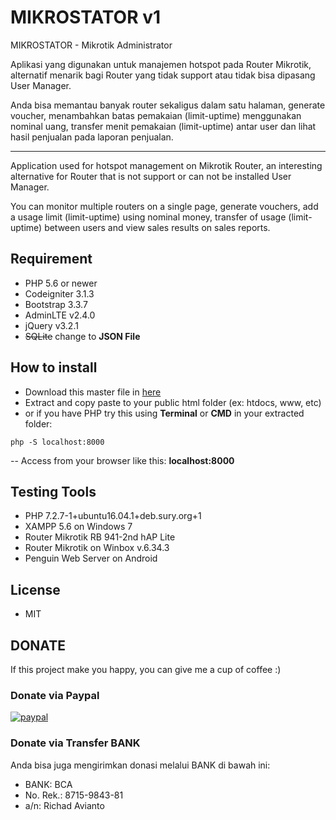 # MIKROSTATOR v1
MIKROSTATOR - Mikrotik Administrator

Aplikasi yang digunakan untuk manajemen hotspot pada Router Mikrotik, alternatif menarik bagi Router yang tidak support atau tidak bisa dipasang User Manager.

Anda bisa memantau banyak router sekaligus dalam satu halaman, generate voucher, menambahkan batas pemakaian (limit-uptime) menggunakan nominal uang, transfer menit pemakaian (limit-uptime) antar user dan lihat hasil penjualan pada laporan penjualan.

***

Application used for hotspot management on Mikrotik Router, an interesting alternative for Router that is not support or can not be installed User Manager.

You can monitor multiple routers on a single page, generate vouchers, add a usage limit (limit-uptime) using nominal money, transfer of usage (limit-uptime) between users and view sales results on sales reports.

## Requirement
- PHP 5.6 or newer
- Codeigniter 3.1.3
- Bootstrap 3.3.7
- AdminLTE v2.4.0
- jQuery v3.2.1
- ~~SQLite~~ change to __JSON File__

## How to install
- Download this master file in [here](http://aviantorichad.github.com/MIKROSTATOR)
- Extract and copy paste to your public html folder (ex: htdocs, www, etc)
- or if you have PHP try this using __Terminal__ or __CMD__ in your extracted folder: 
```
php -S localhost:8000
```
-- Access from your browser like this: **localhost:8000**

## Testing Tools
- PHP 7.2.7-1+ubuntu16.04.1+deb.sury.org+1
- XAMPP 5.6 on Windows 7
- Router Mikrotik RB 941-2nd hAP Lite
- Router Mikrotik on Winbox v.6.34.3
- Penguin Web Server on Android

## License
- MIT

## DONATE
If this project make you happy, you can give me a cup of coffee :)

### Donate via Paypal
[![paypal](https://www.paypalobjects.com/en_US/i/btn/btn_donateCC_LG.gif)](https://www.paypal.com/cgi-bin/webscr?cmd=_s-xclick&hosted_button_id=EK6UWF45PVDR6)

### Donate via Transfer BANK
Anda bisa juga mengirimkan donasi melalui BANK di bawah ini:
- BANK: BCA
- No. Rek.: 8715-9843-81
- a/n: Richad Avianto
